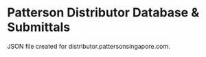 # Patterson Distributor Database & Submittals

JSON file created for distributor.pattersonsingapore.com. 
